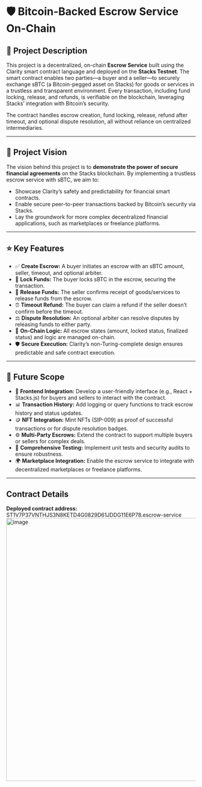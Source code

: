# 🛡️ Bitcoin-Backed Escrow Service On-Chain

## 📜 Project Description

This project is a decentralized, on-chain **Escrow Service** built using the Clarity smart contract language and deployed on the **Stacks Testnet**. The smart contract enables two parties—a buyer and a seller—to securely exchange sBTC (a Bitcoin-pegged asset on Stacks) for goods or services in a trustless and transparent environment. Every transaction, including fund locking, release, and refunds, is verifiable on the blockchain, leveraging Stacks’ integration with Bitcoin’s security.

The contract handles escrow creation, fund locking, release, refund after timeout, and optional dispute resolution, all without reliance on centralized intermediaries.

---

## 🔭 Project Vision

The vision behind this project is to **demonstrate the power of secure financial agreements** on the Stacks blockchain. By implementing a trustless escrow service with sBTC, we aim to:

* Showcase Clarity’s safety and predictability for financial smart contracts.
* Enable secure peer-to-peer transactions backed by Bitcoin’s security via Stacks.
* Lay the groundwork for more complex decentralized financial applications, such as marketplaces or freelance platforms.

---

## ⭐ Key Features

* ✅ **Create Escrow:** A buyer initiates an escrow with an sBTC amount, seller, timeout, and optional arbiter.
* 🔄 **Lock Funds:** The buyer locks sBTC in the escrow, securing the transaction.
* 🎯 **Release Funds:** The seller confirms receipt of goods/services to release funds from the escrow.
* ⏰ **Timeout Refund:** The buyer can claim a refund if the seller doesn’t confirm before the timeout.
* ⚖️ **Dispute Resolution:** An optional arbiter can resolve disputes by releasing funds to either party.
* 🔐 **On-Chain Logic:** All escrow states (amount, locked status, finalized status) and logic are managed on-chain.
* 🛡️ **Secure Execution:** Clarity’s non-Turing-complete design ensures predictable and safe contract execution.

---

## 🚀 Future Scope

* 🧩 **Frontend Integration:** Develop a user-friendly interface (e.g., React + Stacks.js) for buyers and sellers to interact with the contract.
* 📊 **Transaction History:** Add logging or query functions to track escrow history and status updates.
* 🪙 **NFT Integration:** Mint NFTs (SIP-009) as proof of successful transactions or for dispute resolution badges.
* ⚙️ **Multi-Party Escrows:** Extend the contract to support multiple buyers or sellers for complex deals.
* 🧪 **Comprehensive Testing:** Implement unit tests and security audits to ensure robustness.
* 🌍 **Marketplace Integration:** Enable the escrow service to integrate with decentralized marketplaces or freelance platforms.

---

## Contract Details

**Deployed contract address:** ST1V7P37VNTHJS3N8KETD4G0829D61JDDG11E6P78.escrow-service
<img width="1539" height="700" alt="image" src="https://github.com/user-attachments/assets/7592cafd-1c52-427f-9058-e44cfbbdad6e" />

